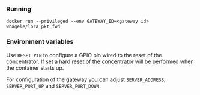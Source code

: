 ### Running
`docker run --privileged --env GATEWAY_ID=<gateway id> wnagele/lora_pkt_fwd`

### Environment variables
Use `RESET_PIN` to configure a GPIO pin wired to the reset of the concentrator. If set a hard reset of the concentrator will be performed when the container starts up.

For configuration of the gateway you can adjust `SERVER_ADDRESS`, `SERVER_PORT_UP` and `SERVER_PORT_DOWN`.

